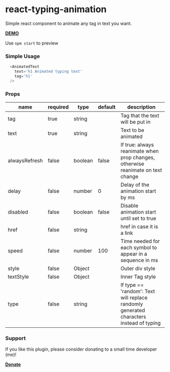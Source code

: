 # react-typing-animation
Simple react component to animate any tag in text you want.

**[DEMO](https://website-ee18e.firebaseapp.com/lab)**

Use `npm start` to preview

### Simple Usage
```javascript
  <AnimatedText
    text='h1 Animated typing text'
    tag='h1'
  />
```

### Props
name|required|type|default|description
----|--------|----|-------|-----------
tag|true|string||Tag that the text will be put in
text|true|string||Text to be animated
alwaysRefresh|false|boolean|false|If true: always reanimate when prop changes, otherwise reanimate on text change
delay|false|number|0|Delay of the animation start by ms
disabled|false|boolean|false|Disable animation start until set to true
href|false|string||href in case it is a link
speed|false|number|100|Time needed for each symbol to appear in a sequence in ms
style|false|Object||Outer div style
textStyle|false|Object||Inner Tag style
type|false|string||If type == 'random': Text will replace randomly generated characters instead of typing


### Support
If you like this plugin, please consider donating to a small time developer (me)!

**[Donate](https://www.paypal.com/cgi-bin/webscr?cmd=_s-xclick&hosted_button_id=QX3XJ942LDLMQ&source=url)**
